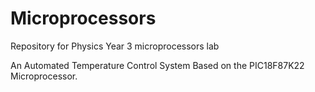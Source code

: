 # Microprocessors
Repository for Physics Year 3 microprocessors lab

An Automated Temperature Control System Based on the PIC18F87K22 Microprocessor. 
